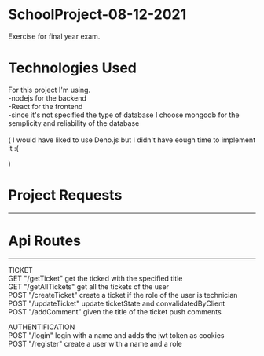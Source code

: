 # SchoolProject-08-12-2021
Exercise for final year exam.<br/>
# Technologies Used 
For this project I'm using.<br/>
-nodejs for the backend<br/>
-React for the frontend <br/>
-since it's not specified the type of database I choose mongodb for the semplicity and reliability of the database </br>
<br/>
( 
    I would have liked to use Deno.js  but I didn't have eough time to implement it :( 

) </br>

# Project Requests 
---------------------------------------------------------

# Api Routes
---------------------------------------------------------
TICKET<br/>
GET  "/getTicket" get the ticked with the specified title</br>
GET  "/getAllTickets" get all the tickets of the user </br>
POST "/createTicket" create a ticket if the role of the user is technician<br/>
POST "/updateTicket" update ticketState and convalidatedByClient<br/>
POST "/addComment" given the title of the ticket push comments <br/>
    
AUTHENTIFICATION<br/>
POST "/login" login with a name and adds the jwt token as cookies<br/> 
POST "/register" create a user with a name and a role<br/>

